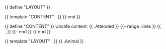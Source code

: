 {{ define "LAYOUT" }}

<html>
<body>
{{ template "CONTENT" . }}
</body>
</html>
{{ end }}

{{ define "CONTENT" }}
Unsafe content: {{ .Attended }}
{{- range .lines }}
{{ . }}
{{- end }}
{{ end }}

{{ template "LAYOUT" . }}
{{ .Animal }}

<!-- {{- range .lines}}
{{.}}
{{end}} -->
